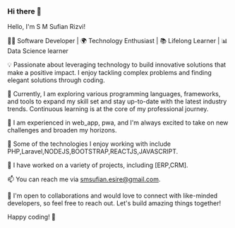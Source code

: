 ### Hi there 👋

Hello, I'm S M Sufian Rizvi!

👨‍💻 Software Developer | 🌍 Technology Enthusiast | 📚 Lifelong Learner | 📊 Data Science learner

💡 Passionate about leveraging technology to build innovative solutions that make a positive impact. I enjoy tackling complex problems and finding elegant solutions through coding.

🔭 Currently, I am exploring various programming languages, frameworks, and tools to expand my skill set and stay up-to-date with the latest industry trends. Continuous learning is at the core of my professional journey.

🌱 I am experienced in web_app, pwa, and I'm always excited to take on new challenges and broaden my horizons.

🚀 Some of the technologies I enjoy working with include PHP,Laravel,NODEJS,BOOTSTRAP,REACTJS,JAVASCRIPT.

💼 I have worked on a variety of projects, including [ERP,CRM].

📫 You can reach me via smsufian.esire@gmail.com.

🤝 I'm open to collaborations and would love to connect with like-minded developers, so feel free to reach out. Let's build amazing things together!

Happy coding! 🚀

